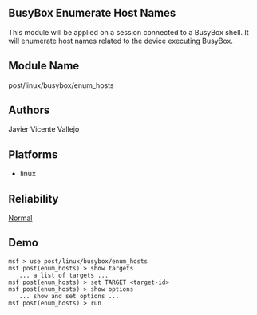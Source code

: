 ## BusyBox Enumerate Host Names

This module will be applied on a session connected to a 
BusyBox shell. It will enumerate host names related to the 
device executing BusyBox.


## Module Name
post/linux/busybox/enum_hosts

## Authors
Javier Vicente Vallejo





## Platforms
* linux

## Reliability
[Normal](https://github.com/rapid7/metasploit-framework/wiki/Exploit-Ranking)

## Demo

```
msf > use post/linux/busybox/enum_hosts
msf post(enum_hosts) > show targets
   ... a list of targets ...
msf post(enum_hosts) > set TARGET <target-id>
msf post(enum_hosts) > show options
   ... show and set options ...
msf post(enum_hosts) > run
```
    
    